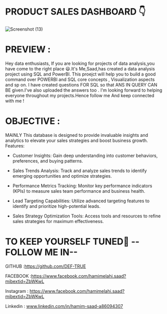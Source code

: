 
# PRODUCT SALES DASHBOARD 👇
![Screenshot (13)](https://github.com/DEF-TRUE/Product_Sales-Analysis-with-Database--SQL/assets/167519991/dbd66f75-68d2-4685-96da-0adef5b90440)



# PREVIEW : 

 Hey data enthusiasts, If you are looking for projects of data analysis,you have come to the right place 😃.It's Me,Saad,has created a data analysis project using SQL and PowerBI.
 This proejct will help you to build a good command over POWERBI and SQL core concepts , Visualization aspects and sp on. I have created questions FOR SQL so that ANS IN QUERY CAN BE
 given.I've also uploaded the answers too . I'm looking forward to helping everyone throughout my projects.Hence follow me And keep connected with me !


# OBJECTIVE :
        
      
 MAINLY   This database is designed to provide invaluable insights and analytics to elevate your sales strategies and boost business growth.
Features:

* Customer Insights: Gain deep understanding into customer behaviors, preferences, and buying patterns.

* Sales Trends Analysis: Track and analyze sales trends to identify emerging opportunities and optimize strategies.

* Performance Metrics Tracking: Monitor key performance indicators (KPIs) to measure sales team performance and business health.

* Lead Targeting Capabilities: Utilize advanced targeting features to identify and prioritize high-potential leads.

* Sales Strategy Optimization Tools: Access tools and resources to refine sales strategies for maximum effectiveness.



# TO KEEP YOURSELF TUNED👦 -- FOLLOW ME IN--

GITHUB :https://github.com/DEF-TRUE

FACEBOOK :https://www.facebook.com/hamimelahi.saad?mibextid=ZbWKwL

Instagram : https://www.facebook.com/hamimelahi.saad?mibextid=ZbWKwL

Linkedin : www.linkedin.com/in/hamim-saad-a86094307



